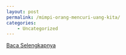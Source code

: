 ```yaml
---
layout: post
permalink: /mimpi-orang-mencuri-uang-kita/
categories:
    - Uncategorized
---
```


[Baca Selengkapnya](/09)